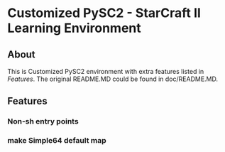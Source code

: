 # Customized PySC2 - StarCraft II Learning Environment

## About

This is Customized PySC2 environment with extra features listed in *Features*. The original README.MD could be found in doc/README.MD.

## Features

### Non-sh entry points

### make Simple64 default map
